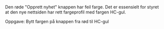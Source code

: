 Den røde "Opprett nyhet" knappen har feil farge. Det er essensielt for styret at den nye nettsiden har rett fargeprofil med fargen HC-gul. 

Oppgave: Bytt fargen på knappen fra rød til HC-gul
